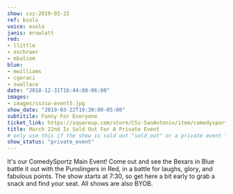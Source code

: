 ```yaml
---
show: csz-2019-03-22
ref: bsolo
voice: esolo
janis: mrowlett
red:
- llittle
- eschraer
- mbalcom
blue:
- mwilliams
- cgeraci
- swallace
date: "2018-12-31T16:44:08-06:00"
images:
- images/cszsa-event5.jpg
show_date: "2019-03-22T19:30:00-05:00"
subtitile: Funny For Everyone
ticket_link: https://squareup.com/store/CSz-SanAntonio/item/comedysportz-friday-night-30
title: March 22nd Is Sold Out For A Private Event
# only use this if the show is sold out "sold_out" or a private event "private"
show_status: "private_event"
---
```


It's our ComedySportz Main Event! Come out and see the Bexars in Blue battle it out with the Punslingers in Red, in a battle for laughs, glory, and fabulous points. The show starts at 7:30, so get here a bit early to grab a snack and find your seat. All shows are also BYOB.
